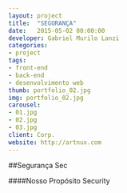 ```yaml
---
layout: project
title:  "SEGURANÇA"
date:   2015-05-02 00:00:00
developer: Gabriel Murilo Lanzi
categories:
- project
tags:
- front-end
- back-end
- desenvolvimento web
thumb: portfolio_02.jpg
img: portfolio_02.jpg
carousel:
- 01.jpg
- 02.jpg
- 03.jpg
client: Corp.
website: http://artnux.com
---
```

##Segurança
Sec

####Nosso Propósito
Security
